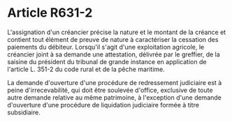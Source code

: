# Article R631-2

L'assignation d'un créancier précise la nature et le montant de la créance et contient tout élément de preuve de nature à caractériser la cessation des paiements du débiteur. Lorsqu'il s'agit d'une exploitation agricole, le créancier joint à sa demande une attestation, délivrée par le greffier, de la saisine du président du tribunal de grande instance en application de l'article L. 351-2 du code rural et de la pêche maritime.

La demande d'ouverture d'une procédure de redressement judiciaire est à peine d'irrecevabilité, qui doit être soulevée d'office, exclusive de toute autre demande relative au même patrimoine, à l'exception d'une demande d'ouverture d'une procédure de liquidation judiciaire formée à titre subsidiaire.
